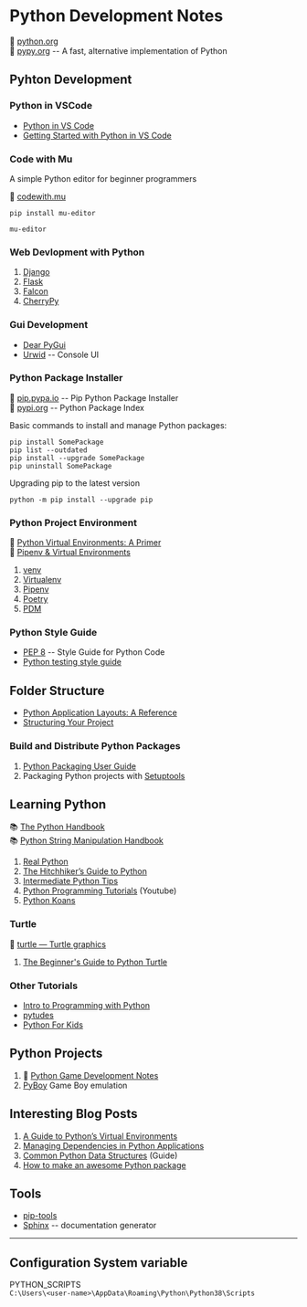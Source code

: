 # Python Development Notes

:link: [python.org](https://www.python.org/)  
:link: [pypy.org](https://www.pypy.org/) -- A fast, alternative implementation of Python

## Pyhton Development

### Python in VSCode

- [Python in VS Code](https://code.visualstudio.com/docs/languages/python)  
- [Getting Started with Python in VS Code](https://code.visualstudio.com/docs/python/python-tutorial)

### Code with Mu

A simple Python editor for beginner programmers

:link: [codewith.mu](https://codewith.mu/en/)

```shell
pip install mu-editor
```

```shell
mu-editor
```

### Web Devlopment with Python

1. [Django](https://www.djangoproject.com/)
2. [Flask](https://palletsprojects.com/p/flask/)
3. [Falcon](http://falconframework.org/)
4. [CherryPy](https://cherrypy.org/)

### Gui Development

- [Dear PyGui](https://github.com/hoffstadt/DearPyGui)
- [Urwid](http://urwid.org/) -- Console UI

### Python Package Installer

:link: [pip.pypa.io](https://pip.pypa.io/en/stable/) -- Pip Python Package Installer  
:link: [pypi.org](https://pypi.org/) -- Python Package Index

Basic commands to install and manage Python packages:

```shell
pip install SomePackage
pip list --outdated
pip install --upgrade SomePackage
pip uninstall SomePackage
```

Upgrading pip to the latest version

```shell
python -m pip install --upgrade pip
```

### Python Project Environment

:link: [Python Virtual Environments: A Primer](https://realpython.com/python-virtual-environments-a-primer/)  
:link: [Pipenv & Virtual Environments](https://python-docs.readthedocs.io/en/latest/dev/virtualenvs.html)

1. [venv](development-docs/python-development/venv.md)
2. [Virtualenv](development-docs/python-development/virtualenv.md)
3. [Pipenv](development-docs/python-development/pipenv.md)
4. [Poetry](https://python-poetry.org/)
5. [PDM](https://pdm.fming.dev/)

### Python Style Guide

- [PEP 8](https://www.python.org/dev/peps/pep-0008/) -- Style Guide for Python Code
- [Python testing style guide](https://blog.thea.codes/my-python-testing-style-guide/)

## Folder Structure

- [Python Application Layouts: A Reference](https://realpython.com/python-application-layouts/)
- [Structuring Your Project](https://docs.python-guide.org/writing/structure/)

### Build and Distribute Python Packages                    

1. [Python Packaging User Guide](https://python-packaging-user-guide.readthedocs.io/)
2. Packaging Python projects with [Setuptools](https://setuptools.readthedocs.io/en/latest/)

## Learning Python

:books: [The Python Handbook](https://www.freecodecamp.org/news/the-python-handbook/)  
:books: [Python String Manipulation Handbook](https://www.freecodecamp.org/news/python-string-manipulation-handbook/)

1. [Real Python](https://realpython.com/)
2. [The Hitchhiker’s Guide to Python](https://docs.python-guide.org/)
3. [Intermediate Python Tips](https://book.pythontips.com/en/latest/index.html)
4. [Python Programming Tutorials](https://www.youtube.com/playlist?list=PLi01XoE8jYohWFPpC17Z-wWhPOSuh8Er-) (Youtube)
5. [Python Koans](https://github.com/gregmalcolm/python_koans)

### Turtle

:link: [turtle — Turtle graphics](https://docs.python.org/3/library/turtle.html)

1. [The Beginner's Guide to Python Turtle](https://realpython.com/beginners-guide-python-turtle/)

### Other Tutorials

- [Intro to Programming with Python](http://python-intro.readthedocs.io/en/latest/index.html)
- [pytudes](https://github.com/norvig/pytudes)
- [Python For Kids](https://github.com/mytechnotalent/Python-For-Kids)

## Python Projects

1. :notebook_with_decorative_cover: [Python Game Development Notes](development-docs/game-development/game-engines-and-frameworks/python-game-development.md)
2. [PyBoy](https://github.com/Baekalfen/PyBoy) Game Boy emulation

## Interesting Blog Posts

1. [A Guide to Python’s Virtual Environments](https://towardsdatascience.com/virtual-environments-104c62d48c54)
2. [Managing Dependencies in Python Applications](https://medium.com/@jimjh/managing-dependencies-in-python-applications-b9c93dda98c2)
3. [Common Python Data Structures](https://realpython.com/python-data-structures/) (Guide)
4. [How to make an awesome Python package](https://antonz.org/python-packaging/)

## Tools

- [pip-tools](https://github.com/jazzband/pip-tools/)
- [Sphinx](https://www.sphinx-doc.org/en/master/) -- documentation generator

***

## Configuration System variable

  PYTHON_SCRIPTS  
  `C:\Users\<user-name>\AppData\Roaming\Python\Python38\Scripts`
